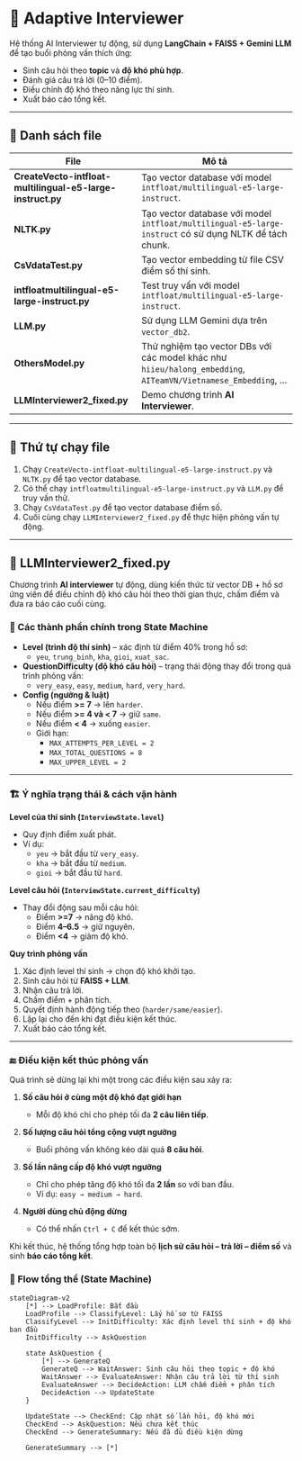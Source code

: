 # 🤖 Adaptive Interviewer

Hệ thống AI Interviewer tự động, sử dụng **LangChain + FAISS + Gemini LLM** để tạo buổi phỏng vấn thích ứng:  
- Sinh câu hỏi theo **topic** và **độ khó phù hợp**.  
- Đánh giá câu trả lời (0–10 điểm).  
- Điều chỉnh độ khó theo năng lực thí sinh.  
- Xuất báo cáo tổng kết.  

---

## 📂 Danh sách file

| File | Mô tả |
|------|-------|
| **CreateVecto-intfloat-multilingual-e5-large-instruct.py** | Tạo vector database với model `intfloat/multilingual-e5-large-instruct`. |
| **NLTK.py** | Tạo vector database với model `intfloat/multilingual-e5-large-instruct` có sử dụng NLTK để tách chunk. |
| **CsVdataTest.py** | Tạo vector embedding từ file CSV điểm số thí sinh. |
| **intfloatmultilingual-e5-large-instruct.py** | Test truy vấn với model `intfloat/multilingual-e5-large-instruct`. |
| **LLM.py** | Sử dụng LLM Gemini dựa trên `vector_db2`. |
| **OthersModel.py** | Thử nghiệm tạo vector DBs với các model khác như `hiieu/halong_embedding`, `AITeamVN/Vietnamese_Embedding`, ... |
| **LLMInterviewer2_fixed.py** | Demo chương trình **AI Interviewer**. |

---

## 🚀 Thứ tự chạy file
1. Chạy `CreateVecto-intfloat-multilingual-e5-large-instruct.py` và `NLTK.py` để tạo vector database.  
2. Có thể chạy `intfloatmultilingual-e5-large-instruct.py` và `LLM.py` để truy vấn thử.  
3. Chạy `CsVdataTest.py` để tạo vector database điểm số.  
4. Cuối cùng chạy `LLMInterviewer2_fixed.py` để thực hiện phỏng vấn tự động.  

---

## 🎤 LLMInterviewer2_fixed.py

Chương trình **AI interviewer** tự động, dùng kiến thức từ vector DB + hồ sơ ứng viên để điều chỉnh độ khó câu hỏi theo thời gian thực, chấm điểm và đưa ra báo cáo cuối cùng.  

### 🧩 Các thành phần chính trong State Machine
- **Level (trình độ thí sinh)** – xác định từ điểm 40% trong hồ sơ:  
  - `yeu`, `trung_binh`, `kha`, `gioi`, `xuat_sac`.
- **QuestionDifficulty (độ khó câu hỏi)** – trạng thái động thay đổi trong quá trình phỏng vấn:  
  - `very_easy`, `easy`, `medium`, `hard`, `very_hard`.
- **Config (ngưỡng & luật)**  
  - Nếu điểm **>= 7** → lên `harder`.  
  - Nếu điểm **>= 4 và < 7** → giữ `same`.  
  - Nếu điểm **< 4** → xuống `easier`.  
  - Giới hạn:  
    - `MAX_ATTEMPTS_PER_LEVEL = 2`  
    - `MAX_TOTAL_QUESTIONS = 8`  
    - `MAX_UPPER_LEVEL = 2`  

---

### 🏗️ Ý nghĩa trạng thái & cách vận hành

**Level của thí sinh (`InterviewState.level`)**

- Quy định điểm xuất phát.  
- Ví dụ:  
  - `yeu` → bắt đầu từ `very_easy`.  
  - `kha` → bắt đầu từ `medium`.  
  - `gioi` → bắt đầu từ `hard`.  

**Level câu hỏi (`InterviewState.current_difficulty`)**

- Thay đổi động sau mỗi câu hỏi:  
  - Điểm **>=7** → nâng độ khó.  
  - Điểm **4–6.5** → giữ nguyên.  
  - Điểm **<4** → giảm độ khó.  

**Quy trình phỏng vấn**

1. Xác định level thí sinh → chọn độ khó khởi tạo.  
2. Sinh câu hỏi từ **FAISS + LLM**.  
3. Nhận câu trả lời.  
4. Chấm điểm + phân tích.  
5. Quyết định hành động tiếp theo (`harder/same/easier`).  
6. Lặp lại cho đến khi đạt điều kiện kết thúc.  
7. Xuất báo cáo tổng kết.  

---

### 🔚 Điều kiện kết thúc phỏng vấn

Quá trình sẽ dừng lại khi một trong các điều kiện sau xảy ra:

1. **Số câu hỏi ở cùng một độ khó đạt giới hạn**  
   - Mỗi độ khó chỉ cho phép tối đa **2 câu liên tiếp**.  

2. **Số lượng câu hỏi tổng cộng vượt ngưỡng**  
   - Buổi phỏng vấn không kéo dài quá **8 câu hỏi**.  

3. **Số lần nâng cấp độ khó vượt ngưỡng**  
   - Chỉ cho phép tăng độ khó tối đa **2 lần** so với ban đầu.  
   - Ví dụ: `easy → medium → hard`.  

4. **Người dùng chủ động dừng**  
   - Có thể nhấn `Ctrl + C` để kết thúc sớm.  

Khi kết thúc, hệ thống tổng hợp toàn bộ **lịch sử câu hỏi – trả lời – điểm số** và sinh **báo cáo tổng kết**.  


### 🔄 Flow tổng thể (State Machine)

```mermaid
stateDiagram-v2
    [*] --> LoadProfile: Bắt đầu
    LoadProfile --> ClassifyLevel: Lấy hồ sơ từ FAISS
    ClassifyLevel --> InitDifficulty: Xác định level thí sinh + độ khó ban đầu
    InitDifficulty --> AskQuestion
    
    state AskQuestion {
        [*] --> GenerateQ
        GenerateQ --> WaitAnswer: Sinh câu hỏi theo topic + độ khó
        WaitAnswer --> EvaluateAnswer: Nhận câu trả lời từ thí sinh
        EvaluateAnswer --> DecideAction: LLM chấm điểm + phân tích
        DecideAction --> UpdateState
    }
    
    UpdateState --> CheckEnd: Cập nhật số lần hỏi, độ khó mới
    CheckEnd --> AskQuestion: Nếu chưa kết thúc
    CheckEnd --> GenerateSummary: Nếu đã đủ điều kiện dừng
    
    GenerateSummary --> [*]


